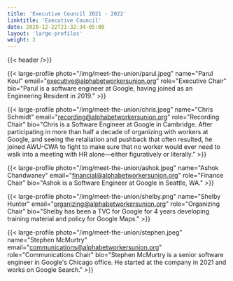 ```yaml
---
title: 'Executive Council 2021 - 2022'
linktitle: 'Executive Council'
date: 2020-12-22T21:32:34-05:00
layout: 'large-profiles'
weight: 2
---
```


{{< header />}}

{{< large-profile photo="/img/meet-the-union/parul.jpeg"
                  name="Parul Koul"
                  email="executive@alphabetworkersunion.org"
                  role="Executive Chair"
                  bio="Parul is a software engineer at Google, having joined as an Engineering Resident in 2019." >}}

{{< large-profile photo="/img/meet-the-union/chris.jpeg"
                  name="Chris Schmidt"
                  email="recording@alphabetworkersunion.org"
                  role="Recording Chair"
                  bio="Chris is a Software Engineer at Google in Cambridge. After participating in more than half a decade of organizing with workers at Google, and seeing the retaliation and pushback that often resulted, he joined AWU-CWA to fight to make sure that no worker would ever need to walk into a meeting with HR alone—either figuratively or literally." >}}

{{< large-profile photo="/img/meet-the-union/ashok.jpeg"
                  name="Ashok Chandwaney"
                  email="financial@alphabetworkersunion.org"
                  role="Finance Chair"
                  bio="Ashok is a Software Engineer at Google in Seattle, WA." >}}

{{< large-profile photo="/img/meet-the-union/shelby.png"
                  name="Shelby Hunter"
                  email="organizing@alphabetworkersunion.org"
                  role="Organizing Chair"
                  bio="Shelby has been a TVC for Google for 4 years developing training material and policy for Google Maps." >}}

{{< large-profile photo="/img/meet-the-union/stephen.jpeg"
                  name="Stephen McMurtry"
                  email="communications@alphabetworkersunion.org"
                  role="Communications Chair"
                  bio="Stephen McMurtry is a senior software engineer in Google's Chicago office. He started at the company in 2021 and works on Google Search." >}}
